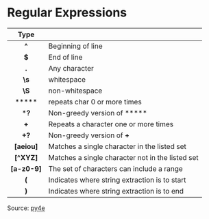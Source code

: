 # Regular Expressions

|     Type     |                                                  |
| :----------: | :----------------------------------------------- |
|    **^**     | Beginning of line                                |
|    **$**     | End of line                                      |
|    **.**     | Any character                                    |
|    **\s**    | whitespace                                       |
|    **\S**    | non-whitespace                                   |
|    *****     | repeats char 0 or more times                     |
|    ***?**    | Non-greedy version of *****                      |
|    **+**     | Repeats a character one or more times            |
|    **+?**    | Non-greedy version of **+**                      |
| **[aeiou]**  | Matches a single character in the listed set     |
|  **[^XYZ]**  | Matches a single character not in the listed set |
| **[a-z0-9]** | The set of characters can include a range        |
|    **(**     | Indicates where string extraction is to start    |
|    **)**     | Indicates where string extraction is to end      |



Source: [py4e](py4e.com)